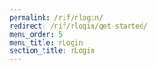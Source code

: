 ```yaml
---
permalink: /rif/rlogin/
redirect: /rif/rlogin/get-started/
menu_order: 5
menu_title: rLogin
section_title: rLogin
---
```

